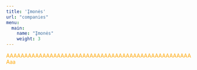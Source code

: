 ```yaml
---
title: 'Įmonės'
url: "companies"
menu:
  main:
    name: "Įmonės"
    weight: 3
---
```

<html>
  <div style="color: orange; width: 100%; height: 2vh;">
  AAAAAAAAAAAAAAAAAAAAAAAAAAAAAAAAAAAAAAAAAAAAAAAAAAAAaa
  
  
  
  </div>
</html>


